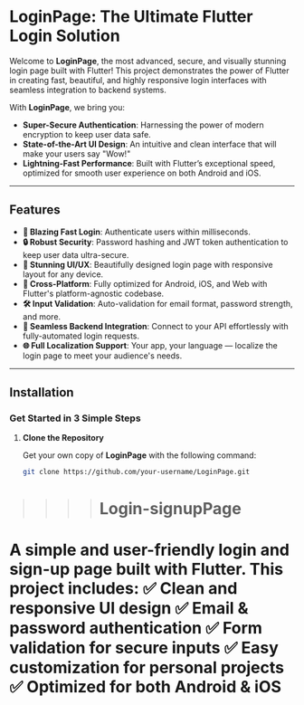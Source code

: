 
# **LoginPage: The Ultimate Flutter Login Solution**

Welcome to **LoginPage**, the most advanced, secure, and visually stunning login page built with Flutter! This project demonstrates the power of Flutter in creating fast, beautiful, and highly responsive login interfaces with seamless integration to backend systems.

With **LoginPage**, we bring you:

- **Super-Secure Authentication**: Harnessing the power of modern encryption to keep user data safe.
- **State-of-the-Art UI Design**: An intuitive and clean interface that will make your users say "Wow!"
- **Lightning-Fast Performance**: Built with Flutter’s exceptional speed, optimized for smooth user experience on both Android and iOS.

---

## **Features**

- **💨 Blazing Fast Login**: Authenticate users within milliseconds.
- **🔒 Robust Security**: Password hashing and JWT token authentication to keep user data ultra-secure.
- **🎨 Stunning UI/UX**: Beautifully designed login page with responsive layout for any device.
- **📱 Cross-Platform**: Fully optimized for Android, iOS, and Web with Flutter's platform-agnostic codebase.
- **🛠️ Input Validation**: Auto-validation for email format, password strength, and more.
- **🔗 Seamless Backend Integration**: Connect to your API effortlessly with fully-automated login requests.
- **🌐 Full Localization Support**: Your app, your language — localize the login page to meet your audience's needs.

---

## **Installation**

### **Get Started in 3 Simple Steps**

1. **Clone the Repository**

   Get your own copy of **LoginPage** with the following command:

   ```bash
   git clone https://github.com/your-username/LoginPage.git

>>>># Login-signupPage
A simple and user-friendly login and sign-up page built with Flutter. This project includes: ✅ Clean and responsive UI design ✅ Email &amp; password authentication ✅ Form validation for secure inputs ✅ Easy customization for personal projects ✅ Optimized for both Android &amp; iOS
=======
